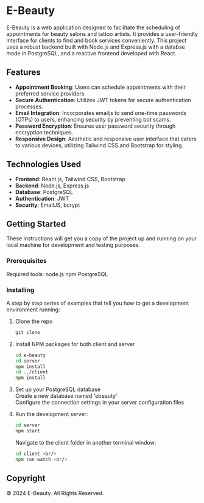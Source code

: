 # E-Beauty

E-Beauty is a web application designed to facilitate the scheduling of appointments for beauty salons and tattoo artists. It provides a user-friendly interface for clients to find and book services conveniently. This project uses a robust backend built with Node.js and Express.js with a databse made in PostgreSQL, and a reactive frontend developed with React.

## Features

- **Appointment Booking**: Users can schedule appointments with their preferred service providers.
- **Secure Authentication**: Utilizes JWT tokens for secure authentication processes.
- **Email Integration**: Incorporates emailjs to send one-time passwords (OTPs) to users, enhancing security by preventing bot scams.
- **Password Encryption**: Ensures user password security through encryption techniques.
- **Responsive Design**: Aesthetic and responsive user interface that caters to various devices, utilizing Tailwind CSS and Bootstrap for styling.

## Technologies Used

- **Frontend**: React.js, Tailwind CSS, Bootstrap
- **Backend**: Node.js, Express.js
- **Database**: PostgreSQL
- **Authentication**: JWT
- **Security**: EmailJS, bcrypt

## Getting Started

These instructions will get you a copy of the project up and running on your local machine for development and testing purposes.

### Prerequisites

Required tools:
node.js
npm
PostgreSQL

### Installing

A step by step series of examples that tell you how to get a development environment running:

1. Clone the repo <br/>
   ```bash
   git clone

2. Install NPM packages for both client and server <br/>
   ```bash
   cd e-beauty
   cd server
   npm install
   cd ../client
   npm install

3. Set up your PostgreSQL database <br/>
   Create a new database named 'ebeauty' <br/>
   Configure the connection settings in your server configuration files <br/>

4. Run the development server: <br/>
   ```bash
   cd server
   npm start
   ```

   Navigate to the client folder in another terminal window: <br/>
   ```bash
   cd client <br/>
   npm run watch <br/>
   ```

## Copyright
   © 2024 E-Beauty. All Rights Reserved.


   
